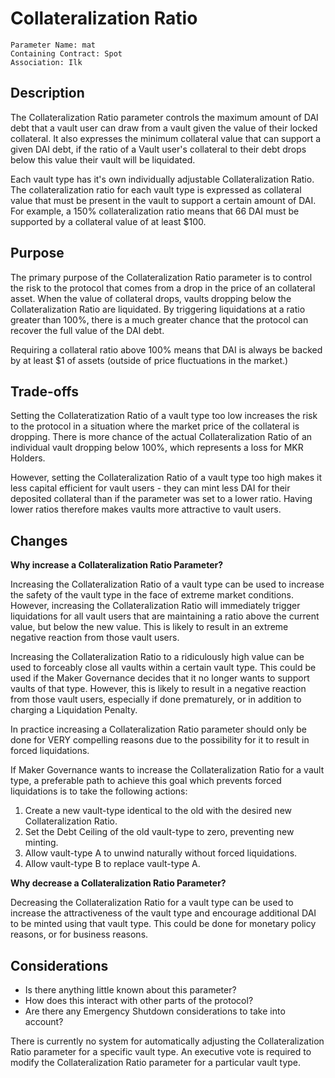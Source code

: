 # Collateralization Ratio

```
Parameter Name: mat
Containing Contract: Spot
Association: Ilk
```

## Description
The Collateralization Ratio parameter controls the maximum amount of DAI debt that a vault user can draw from a vault given the value of their locked collateral. It also expresses the minimum collateral value that can support a given DAI debt, if the ratio of a Vault user's collateral to their debt drops below this value their vault will be liquidated. 

Each vault type has it's own individually adjustable Collateralization Ratio. The collateralization ratio for each vault type is expressed as collateral value that must be present in the vault to support a certain amount of DAI. For example, a 150% collateralization ratio means that 66 DAI must be supported by a collateral value of at least $100. 

## Purpose
The primary purpose of the Collateralization Ratio parameter is to control the risk to the protocol that comes from a drop in the price of an collateral asset. When the value of collateral drops, vaults dropping below the Collateralization Ratio are liquidated. By triggering liquidations at a ratio greater than 100%, there is a much greater chance that the protocol can recover the full value of the DAI debt. 

Requiring a collateral ratio above 100% means that DAI is always be backed by at least $1 of assets (outside of price fluctuations in the market.)

## Trade-offs
Setting the Collateratization Ratio of a vault type too low increases the risk to the protocol in a situation where the market price of the collateral is dropping. There is more chance of the actual Collateralization Ratio of an individual vault dropping below 100%, which represents a loss for MKR Holders.

However, setting the Collateralization Ratio of a vault type too high makes it less capital efficient for vault users - they can mint less DAI for their deposited collateral than if the parameter was set to a lower ratio. Having lower ratios therefore makes vaults more attractive to vault users.

## Changes
**Why increase a Collateralization Ratio Parameter?**

Increasing the Collateralization Ratio of a vault type can be used to increase the safety of the vault type in the face of extreme market conditions. However, increasing the Collateralization Ratio will immediately trigger liquidations for all vault users that are maintaining a ratio above the current value, but below the new value. This is likely to result in an extreme negative reaction from those vault users.

Increasing the Collateralization Ratio to a ridiculously high value can be used to forceably close all vaults within a certain vault type. This could be used if the Maker Governance decides that it no longer wants to support vaults of that type. However, this is likely to result in a negative reaction from those vault users, especially if done prematurely, or in addition to charging a Liquidation Penalty.

In practice increasing a Collateralization Ratio parameter should only be done for VERY compelling reasons due to the possibility for it to result in forced liquidations.

If Maker Governance wants to increase the Collateralization Ratio for a vault type, a preferable path to achieve this goal which prevents forced liquidations is to take the following actions:
1. Create a new vault-type identical to the old with the desired new Collateralization Ratio.
2. Set the Debt Ceiling of the old vault-type to zero, preventing new minting.
3. Allow vault-type A to unwind naturally without forced liquidations.
4. Allow vault-type B to replace vault-type A.


**Why decrease a Collateralization Ratio Parameter?**

Decreasing the Collateralization Ratio for a vault type can be used to increase the attractiveness of the vault type and encourage additional DAI to be minted using that vault type. This could be done for monetary policy reasons, or for business reasons.

## Considerations
* Is there anything little known about this parameter?
* How does this interact with other parts of the protocol?
* Are there any Emergency Shutdown considerations to take into account?

There is currently no system for automatically adjusting the Collateralization Ratio parameter for a specific vault type. An executive vote is required to modify the Collateralization Ratio parameter for a particular vault type.







